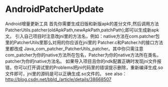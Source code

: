 AndroidPatcherUpdate
====================

Android增量更新工具
首先你需要生成旧版和新版apk的差分文件,然后调用方法PatcherUtils.patcher(oldApkPath,newApkPath,patchPath);即可以生成新apk文。
引入自己项目时注意改jni里的方法名，例如：native方法在com.patcher包里的PatcherUtils里那么对用的你应该在jni里的 Patcher.c和Patcher.h的接口方法里都改成 Java_com_patcher_PatcherUtils_patcher。其中你只需注意com_patcher为你的native方法所在包名，Patcher为你的native方法所在类名，patcher为你的native方法名。
如果导入项目且你的ndk配置正确时发现jni文件报错，你可以打开调试里的Problems把jni代码里的错误提示删除，重新编译生成.so文件即可，jni里的源码是可以正确生成.so文件的。
see also：http://blog.csdn.net/bbld_/article/details/38668507
